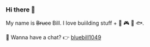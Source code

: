 ### Hi there 👋

My name is ~~Bruce~~ Bill. I love buiilding stuff + 🥤 🎮 🚖 🐟.

🍵 Wanna have a chat? 👉 [bluebill1049](https://twitter.com/bluebill1049) 


